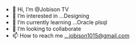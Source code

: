 - 👋 Hi, I’m @Jobison TV
- 👀 I’m interested in ...Designing
- 🌱 I’m currently learning ...Oracle plsql
- 💞️ I’m looking to collaborate
- 📫 How to reach me ...jobison1015@gmail.com

<!---
JobisonPGK320/JobisonPGK320 is a ✨ special ✨ repository because its `README.md` (this file) appears on your GitHub profile.
You can click the Preview link to take a look at your changes.
--->
